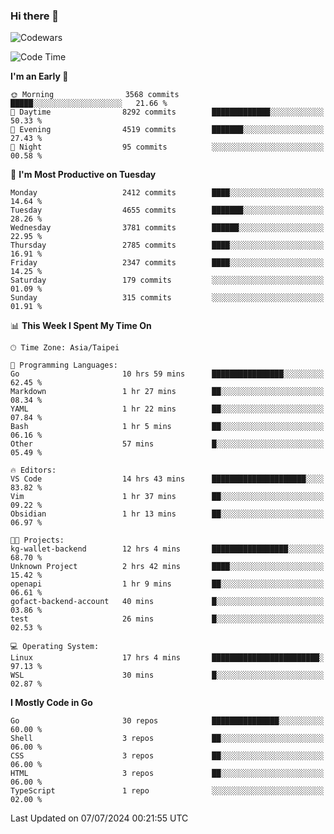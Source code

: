 ### Hi there 👋

![Codewars](https://www.codewars.com/users/omegaatt36/badges/small)

<!--START_SECTION:waka-->
![Code Time](http://img.shields.io/badge/Code%20Time-2%2C590%20hrs%2018%20mins-blue)

**I'm an Early 🐤** 

```text
🌞 Morning                3568 commits        █████░░░░░░░░░░░░░░░░░░░░   21.66 % 
🌆 Daytime                8292 commits        █████████████░░░░░░░░░░░░   50.33 % 
🌃 Evening                4519 commits        ███████░░░░░░░░░░░░░░░░░░   27.43 % 
🌙 Night                  95 commits          ░░░░░░░░░░░░░░░░░░░░░░░░░   00.58 % 
```
📅 **I'm Most Productive on Tuesday** 

```text
Monday                   2412 commits        ████░░░░░░░░░░░░░░░░░░░░░   14.64 % 
Tuesday                  4655 commits        ███████░░░░░░░░░░░░░░░░░░   28.26 % 
Wednesday                3781 commits        ██████░░░░░░░░░░░░░░░░░░░   22.95 % 
Thursday                 2785 commits        ████░░░░░░░░░░░░░░░░░░░░░   16.91 % 
Friday                   2347 commits        ████░░░░░░░░░░░░░░░░░░░░░   14.25 % 
Saturday                 179 commits         ░░░░░░░░░░░░░░░░░░░░░░░░░   01.09 % 
Sunday                   315 commits         ░░░░░░░░░░░░░░░░░░░░░░░░░   01.91 % 
```


📊 **This Week I Spent My Time On** 

```text
🕑︎ Time Zone: Asia/Taipei

💬 Programming Languages: 
Go                       10 hrs 59 mins      ████████████████░░░░░░░░░   62.45 % 
Markdown                 1 hr 27 mins        ██░░░░░░░░░░░░░░░░░░░░░░░   08.34 % 
YAML                     1 hr 22 mins        ██░░░░░░░░░░░░░░░░░░░░░░░   07.84 % 
Bash                     1 hr 5 mins         ██░░░░░░░░░░░░░░░░░░░░░░░   06.16 % 
Other                    57 mins             █░░░░░░░░░░░░░░░░░░░░░░░░   05.49 % 

🔥 Editors: 
VS Code                  14 hrs 43 mins      █████████████████████░░░░   83.82 % 
Vim                      1 hr 37 mins        ██░░░░░░░░░░░░░░░░░░░░░░░   09.22 % 
Obsidian                 1 hr 13 mins        ██░░░░░░░░░░░░░░░░░░░░░░░   06.97 % 

🐱‍💻 Projects: 
kg-wallet-backend        12 hrs 4 mins       █████████████████░░░░░░░░   68.70 % 
Unknown Project          2 hrs 42 mins       ████░░░░░░░░░░░░░░░░░░░░░   15.42 % 
openapi                  1 hr 9 mins         ██░░░░░░░░░░░░░░░░░░░░░░░   06.61 % 
gofact-backend-account   40 mins             █░░░░░░░░░░░░░░░░░░░░░░░░   03.86 % 
test                     26 mins             █░░░░░░░░░░░░░░░░░░░░░░░░   02.53 % 

💻 Operating System: 
Linux                    17 hrs 4 mins       ████████████████████████░   97.13 % 
WSL                      30 mins             █░░░░░░░░░░░░░░░░░░░░░░░░   02.87 % 
```

**I Mostly Code in Go** 

```text
Go                       30 repos            ███████████████░░░░░░░░░░   60.00 % 
Shell                    3 repos             ██░░░░░░░░░░░░░░░░░░░░░░░   06.00 % 
CSS                      3 repos             ██░░░░░░░░░░░░░░░░░░░░░░░   06.00 % 
HTML                     3 repos             ██░░░░░░░░░░░░░░░░░░░░░░░   06.00 % 
TypeScript               1 repo              ░░░░░░░░░░░░░░░░░░░░░░░░░   02.00 % 
```




 Last Updated on 07/07/2024 00:21:55 UTC
<!--END_SECTION:waka-->

<!--
**omegaatt36/omegaatt36** is a ✨ _special_ ✨ repository because its `README.md` (this file) appears on your GitHub profile.

Here are some ideas to get you started:

- 🔭 I’m currently working on ...
- 🌱 I’m currently learning ...
- 👯 I’m looking to collaborate on ...
- 🤔 I’m looking for help with ...
- 💬 Ask me about ...
- 📫 How to reach me: ...
- 😄 Pronouns: ...
- ⚡ Fun fact: ...
-->
